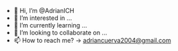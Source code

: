 - 👋 Hi, I’m @AdrianICH
- 👀 I’m interested in ...
- 🌱 I’m currently learning ...
- 💞️ I’m looking to collaborate on ...
- 📫 How to reach me? -> adriancuerva2004@gmail.com

<!---
AdrianICH/AdrianICH is a ✨ special ✨ repository because its `README.md` (this file) appears on your GitHub profile.
You can click the Preview link to take a look at your changes.
--->
